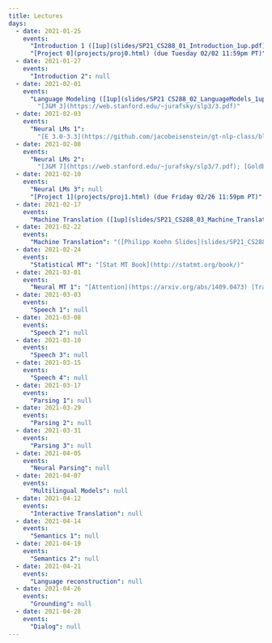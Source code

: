 ```yaml
---
title: Lectures
days:
  - date: 2021-01-25
    events:
      "Introduction 1 ([1up](slides/SP21_CS288_01_Introduction_1up.pdf)) ([4up](slides/SP21_CS288_01_Introduction_4up.pdf))": null
      "[Project 0](projects/proj0.html) (due Tuesday 02/02 11:59pm PT)": null
  - date: 2021-01-27
    events:
      "Introduction 2": null
  - date: 2021-02-01
    events:
      "Language Modeling ([1up](slides/SP21 CS288_02_LanguageModels_1up.pdf)) ([4up](slides/SP21 CS288_02_Language Models_4up.pdf))":
        "[J&M 3](https://web.stanford.edu/~jurafsky/slp3/3.pdf)"
  - date: 2021-02-03
    events:
      "Neural LMs 1":
        "[E 3.0-3.3](https://github.com/jacobeisenstein/gt-nlp-class/blob/master/notes/eisenstein-nlp-notes.pdf); [J&M 6](https://web.stanford.edu/~jurafsky/slp3/6.pdf); [G 1-5](http://u.cs.biu.ac.il/~yogo/nnlp.pdf)"
  - date: 2021-02-08
    events:
      "Neural LMs 2":
        "[J&M 7](https://web.stanford.edu/~jurafsky/slp3/7.pdf); [Goldberg 10-11](http://u.cs.biu.ac.il/~yogo/nnlp.pdf)"
  - date: 2021-02-10
    events:
      "Neural LMs 3": null
      "[Project 1](projects/proj1.html) (due Friday 02/26 11:59pm PT)": null
  - date: 2021-02-17
    events:
      "Machine Translation ([1up](slides/SP21_CS288_03_Machine_Translation_1up.pdf)) ([4up](slides/SP21_CS288_03_Machine_Translation_4up.pdf))": "[IBM Model 1](slides/lecture-ibm-model1.pdf)"
  - date: 2021-02-22
    events:
      "Machine Translation": "([Philipp Koehn Slides](slides/SP21_CS288_04_Statistical_Machine_Translation_1up.pdf))"
  - date: 2021-02-24
    events:
      "Statistical MT": "[Stat MT Book](http://statmt.org/book/)"
  - date: 2021-03-01
    events:
      "Neural MT 1": "[Attention](https://arxiv.org/abs/1409.0473) [Transformer](https://arxiv.org/abs/1706.03762)"
  - date: 2021-03-03
    events:
      "Speech 1": null
  - date: 2021-03-08
    events:
      "Speech 2": null
  - date: 2021-03-10
    events:
      "Speech 3": null
  - date: 2021-03-15
    events:
      "Speech 4": null
  - date: 2021-03-17
    events:
      "Parsing 1": null
  - date: 2021-03-29
    events:
      "Parsing 2": null
  - date: 2021-03-31
    events:
      "Parsing 3": null
  - date: 2021-04-05
    events:
      "Neural Parsing": null
  - date: 2021-04-07
    events:
      "Multilingual Models": null
  - date: 2021-04-12
    events:
      "Interactive Translation": null
  - date: 2021-04-14
    events:
      "Semantics 1": null
  - date: 2021-04-19
    events:
      "Semantics 2": null
  - date: 2021-04-21
    events:
      "Language reconstruction": null
  - date: 2021-04-26
    events:
      "Grounding": null
  - date: 2021-04-28
    events:
      "Dialog": null
---
```


